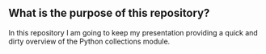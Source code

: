 ## What is the purpose of this repository?
In this repository I am going to keep my presentation providing a quick and dirty overview of the Python collections module.
